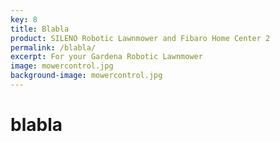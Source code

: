 ```yaml
---
key: 8
title: Blabla
product: SILENO Robotic Lawnmower and Fibaro Home Center 2
permalink: /blabla/
excerpt: For your Gardena Robotic Lawnmower
image: mowercontrol.jpg
background-image: mowercontrol.jpg
---
```


# blabla
